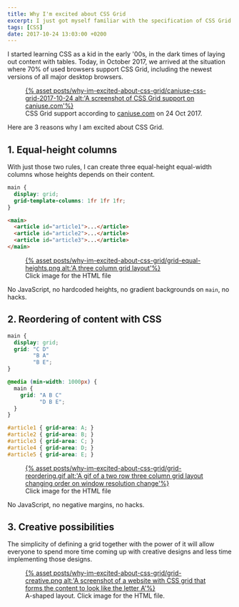 ```yaml
---
title: Why I'm excited about CSS Grid
excerpt: I just got myself familiar with the specification of CSS Grid and cried a single tear of joy. Here's why.
tags: [CSS]
date: 2017-10-24 13:03:00 +0200
---
```


I started learning CSS as a kid in the early '00s, in the dark times of laying out content with tables. Today, in October 2017, we arrived at the situation where 70% of used browsers support CSS Grid, including the newest versions of all major desktop browsers.

<figure>
<a href='{% asset posts/why-im-excited-about-css-grid/caniuse-css-grid-2017-10-24 @path %}'>
{% asset posts/why-im-excited-about-css-grid/caniuse-css-grid-2017-10-24 alt:'A screenshot of CSS Grid support on caniuse.com'%}
</a>
<figcaption>CSS Grid support according to <a href="https://caniuse.com/#feat=css-grid">caniuse.com</a> on 24 Oct 2017.</figcaption>
</figure>

Here are 3 reasons why I am excited about CSS Grid.

## 1. Equal-height columns

With just those two rules, I can create three equal-height equal-width columns whose heights depends on their content.

```css
main {
  display: grid;
  grid-template-columns: 1fr 1fr 1fr;
}
```

```html
<main>
  <article id="article1">...</article>
  <article id="article2">...</article>
  <article id="article3">...</article>
</main>
```

<figure>
<a href='{% asset posts/why-im-excited-about-css-grid/grid-equal-heights.html @path %}'>
{% asset posts/why-im-excited-about-css-grid/grid-equal-heights.png alt:'A three column grid layout'%}
</a>
<figcaption>Click image for the HTML file</figcaption>
</figure>


No JavaScript, no hardcoded heights, no gradient backgrounds on `main`, no hacks.

## 2. Reordering of content with CSS

```css
main {
  display: grid;
  grid: "C D"
        "B A"
        "B E";
}

@media (min-width: 1000px) {
  main {
    grid: "A B C"
          "D B E";
  }
}

#article1 { grid-area: A; }
#article2 { grid-area: B; }
#article3 { grid-area: C; }
#article4 { grid-area: D; }
#article5 { grid-area: E; }
```

<figure>
<a href='{% asset posts/why-im-excited-about-css-grid/grid-reordering.html @path %}'>
{% asset posts/why-im-excited-about-css-grid/grid-reordering.gif alt:'A gif of a two row three column grid layout changing order on window resolution change'%}
</a>
<figcaption>Click image for the HTML file</figcaption>
</figure>

No JavaScript, no negative margins, no hacks.

## 3. Creative possibilities

The simplicity of defining a grid together with the power of it will allow everyone to spend more time coming up with creative designs and less time implementing those designs.

<figure>
<a href='{% asset posts/why-im-excited-about-css-grid/grid-creative.html @path %}'>
{% asset posts/why-im-excited-about-css-grid/grid-creative.png alt:'A screenshot of a website with CSS grid that forms the content to look like the letter A'%}
</a>
<figcaption>A-shaped layout. Click image for the HTML file.</figcaption>
</figure>
